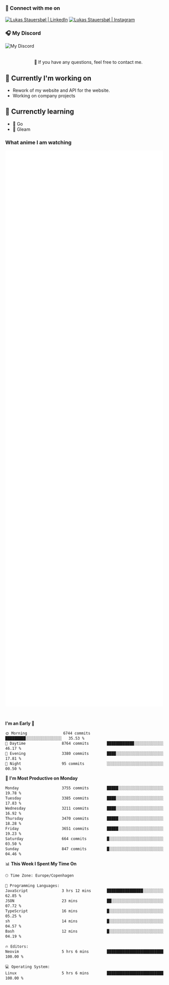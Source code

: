 ### 🔗 Connect with me on
<a href="https://www.instagram.com/lukas_stauersbol" target="_blank"><img align="center" src="https://raw.githubusercontent.com/stauersbol/stauersbol/main/images/instagram.svg" alt="Lukas Stauersbøl | LinkedIn" width="30px"/></a>
<a href="https://www.linkedin.com/in/lukas-stauersbol/" target="_blank"><img align="center" src="https://raw.githubusercontent.com/stauersbol/stauersbol/main/images/linkedin.svg" alt="Lukas Stauersbøl | Instagram" width="30px"/></a>

<p align="center">
 <h3>🎧 My Discord</h3>
 <img align="left" height="55px" src="https://discord.c99.nl/widget/theme-2/147806323323568128.png" alt="My Discord" />
</p>

<br/>
<br/>
<br/>
💬 If you have any questions, feel free to contact me.

## 🔭 Currently I'm working on
- Rework of my website and API for the website.
- Working on company projects
 
## 🌱 Currenctly learning
- 💙 Go
- 💜 Gleam

### What anime I am watching
<a href="https://anilist.co/user/slashiy/" align="center"><img align="center" width="500px" src="metrics.plugin.personal.anilist.svg" /></a>

<br/>

<!--START_SECTION:waka-->
**I'm an Early 🐤** 

```text
🌞 Morning                6744 commits        █████████░░░░░░░░░░░░░░░░   35.53 % 
🌆 Daytime                8764 commits        ████████████░░░░░░░░░░░░░   46.17 % 
🌃 Evening                3380 commits        ████░░░░░░░░░░░░░░░░░░░░░   17.81 % 
🌙 Night                  95 commits          ░░░░░░░░░░░░░░░░░░░░░░░░░   00.50 % 
```
📅 **I'm Most Productive on Monday** 

```text
Monday                   3755 commits        █████░░░░░░░░░░░░░░░░░░░░   19.78 % 
Tuesday                  3385 commits        ████░░░░░░░░░░░░░░░░░░░░░   17.83 % 
Wednesday                3211 commits        ████░░░░░░░░░░░░░░░░░░░░░   16.92 % 
Thursday                 3470 commits        █████░░░░░░░░░░░░░░░░░░░░   18.28 % 
Friday                   3651 commits        █████░░░░░░░░░░░░░░░░░░░░   19.23 % 
Saturday                 664 commits         █░░░░░░░░░░░░░░░░░░░░░░░░   03.50 % 
Sunday                   847 commits         █░░░░░░░░░░░░░░░░░░░░░░░░   04.46 % 
```


📊 **This Week I Spent My Time On** 

```text
🕑︎ Time Zone: Europe/Copenhagen

💬 Programming Languages: 
JavaScript               3 hrs 12 mins       ████████████████░░░░░░░░░   62.85 % 
JSON                     23 mins             ██░░░░░░░░░░░░░░░░░░░░░░░   07.72 % 
TypeScript               16 mins             █░░░░░░░░░░░░░░░░░░░░░░░░   05.25 % 
sh                       14 mins             █░░░░░░░░░░░░░░░░░░░░░░░░   04.57 % 
Bash                     12 mins             █░░░░░░░░░░░░░░░░░░░░░░░░   04.19 % 

🔥 Editors: 
Neovim                   5 hrs 6 mins        █████████████████████████   100.00 % 

💻 Operating System: 
Linux                    5 hrs 6 mins        █████████████████████████   100.00 % 
```


<!--END_SECTION:waka-->
